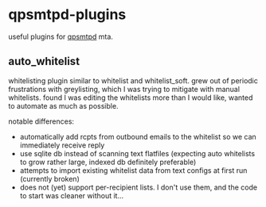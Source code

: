 qpsmtpd-plugins
===============

useful plugins for [qpsmtpd](http://smtpd.github.io/qpsmtpd/index.html) mta.

auto_whitelist
--------------

whitelisting plugin similar to whitelist and whitelist_soft.  grew out of periodic frustrations with greylisting, which I was trying to mitigate with manual whitelists.  found I was editing the whitelists more than I would like, wanted to automate as much as possible.

notable differences:

* automatically add rcpts from outbound emails to the whitelist so we can immediately receive reply
* use sqlite db instead of scanning text flatfiles (expecting auto whitelists to grow rather large, indexed db definitely preferable)
* attempts to import existing whitelist data from text configs at first run (currently broken)
* does not (yet) support per-recipient lists.  I don't use them, and the code to start was cleaner without it...
